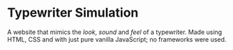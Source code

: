 # Typewriter Simulation
A website that mimics the *look*, *sound* and *feel* of a typewriter. Made using HTML, CSS and with just pure vanilla JavaScript; no frameworks were used.
